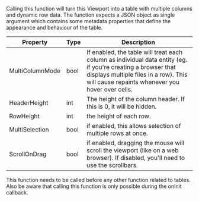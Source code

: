 Calling this function will turn this Viewport into a table with multiple columns and dynamic row data. The function expects a JSON object as single argument which contains some metadata properties that define the appearance and behaviour of the table.

| Property | Type | Description |
| --- | - | --------- |
| MultiColumnMode | bool | If enabled, the table will treat each column as individual data entity (eg. if you're creating a browser that displays multiple files in a row). This will cause repaints whenever you hover over cells. |
| HeaderHeight | int | The height of the column header. If this is 0, it will be hidden. |
| RowHeight | int | the height of each row. |
| MultiSelection | bool | if enabled, this allows selection of multiple rows at once. |
| ScrollOnDrag | bool | if enabled, dragging the mouse will scroll the viewport (like on a web browser). If disabled, you'll need to use the scrollbars. |

This function needs to be called before any other function related to tables. Also be aware that calling this function is only possible during the onInit callback.
